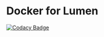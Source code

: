 # Docker for Lumen

[![Codacy Badge](https://api.codacy.com/project/badge/Grade/5524e8f5d21245f085c22087374943fd)](https://app.codacy.com/app/tempo-ruud/docker-for-lumen?utm_source=github.com&utm_medium=referral&utm_content=Buyanydeal/docker-for-lumen&utm_campaign=Badge_Grade_Dashboard)